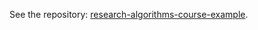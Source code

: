 See the repository: [research-algorithms-course-example](https://github.com/erelsgl-at-ariel/research-algorithms-course-example/).
